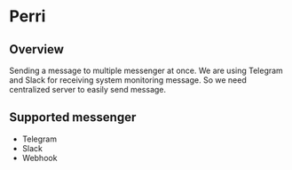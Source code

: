# Perri

## Overview
Sending a message to multiple messenger at once.
We are using Telegram and Slack for receiving system monitoring message.
So we need centralized server to easily send message.

## Supported messenger
* Telegram
* Slack
* Webhook


